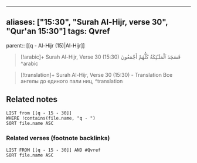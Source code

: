 
---
aliases: ["15:30", "Surah Al-Hijr, verse 30", "Qur'an 15:30"]
tags: Qvref
---

parent:: [[q - Al-Hijr (15)|Al-Hijr]]

> [!arabic]+ Surah Al-Hijr, Verse 30 (15:30)
> <span class="quran-arabic">فَسَجَدَ ٱلْمَلَـٰٓئِكَةُ كُلُّهُمْ أَجْمَعُونَ</span>
^arabic

> [!translation]+ Surah Al-Hijr, Verse 30 (15:30) - Translation
> Все ангелы до единого пали ниц,
^translation



## Related notes
```dataview
LIST from [[q - 15 - 30]]
WHERE !contains(file.name, "q - ")
SORT file.name ASC
```

### Related verses (footnote backlinks)
```dataview
LIST FROM [[q - 15 - 30]] AND #Qvref
SORT file.name ASC
```

